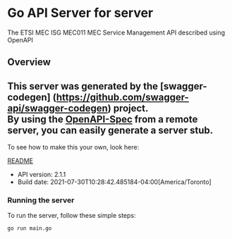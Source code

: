 # Go API Server for server

The ETSI MEC ISG MEC011 MEC Service Management API described using OpenAPI

## Overview
This server was generated by the [swagger-codegen]
(https://github.com/swagger-api/swagger-codegen) project.  
By using the [OpenAPI-Spec](https://github.com/OAI/OpenAPI-Specification) from a remote server, you can easily generate a server stub.  
-

To see how to make this your own, look here:

[README](https://github.com/swagger-api/swagger-codegen/blob/master/README.md)

- API version: 2.1.1
- Build date: 2021-07-30T10:28:42.485184-04:00[America/Toronto]


### Running the server
To run the server, follow these simple steps:

```
go run main.go
```

